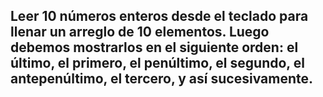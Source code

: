 ## Leer 10 números enteros desde el teclado para llenar un arreglo de 10 elementos. Luego debemos mostrarlos en el siguiente orden: el último, el primero, el penúltimo, el segundo, el antepenúltimo, el tercero, y así sucesivamente.